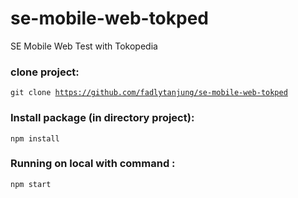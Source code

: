# se-mobile-web-tokped
SE Mobile Web Test with Tokopedia

### clone project:

<code>git clone https://github.com/fadlytanjung/se-mobile-web-tokped </code>

### Install package (in directory project): 

<code>npm install</code>

### Running on local with command :

<code>npm start</code>
